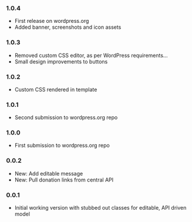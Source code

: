 ### 1.0.4 ###

* First release on wordpress.org
* Added banner, screenshots and icon assets

### 1.0.3 ###

* Removed custom CSS editor, as per WordPress requirements...
* Small design improvements to buttons

### 1.0.2 ###

* Custom CSS rendered in template

### 1.0.1 ###

* Second submission to wordpress.org repo

### 1.0.0 ###

* First submission to wordpress.org repo

### 0.0.2 ###

* New: Add editable message
* New: Pull donation links from central API

### 0.0.1 ###

* Initial working version with stubbed out classes for editable, API driven model
